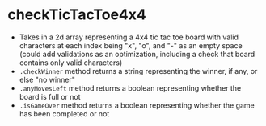 # checkTicTacToe4x4

- Takes in a 2d array representing a 4x4 tic tac toe board with valid characters at each index being "x", "o", and "-" as an empty space (could add validations as an optimization, including a check that board contains only valid characters)
- `.checkWinner` method returns a string representing the winner, if any, or else "no winner"
- `.anyMovesLeft` method returns a boolean representing whether the board is full or not
- `.isGameOver` method returns a boolean representing whether the game has been completed or not
